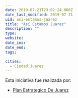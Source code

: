 ```yaml
---
date: 2019-07-21T23:02:24.000Z
date_last_modified: 2019-07-21
uid: asi-estamos-juarez
title: "Así Estamos Juarez"
description: ""
type: 
website: 
date_ini: 
date_end: 
tags:

cities: 
  - Ciudad Juarez
---
```


Esta iniciativa fue realizada por:

- [Plan Estrategico De Juarez](/i/plan-estrategico-de-juarez.html)
